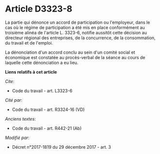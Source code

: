 # Article D3323-8

La partie qui dénonce un accord de participation ou l'employeur, dans le cas où le régime de participation a été mis en place
conformément au troisième alinéa de l'article L. 3323-6, notifie aussitôt cette décision au directeur régional des
entreprises, de la concurrence, de la consommation, du travail et de l'emploi. 

La dénonciation d'un accord conclu au sein d'un   comité social et économique est constatée au procès-verbal de la séance au
cours de laquelle cette dénonciation a eu lieu.

**Liens relatifs à cet article**

_Cite_:

  - Code du travail - art. L3323-6

_Cité par_:

  - Code du travail - art. R3324-16 (VD)

_Anciens textes_:

  - Code du travail - art. R442-21 (Ab)

_Modifié par_:

  - Décret n°2017-1819 du 29 décembre 2017 - art. 3
